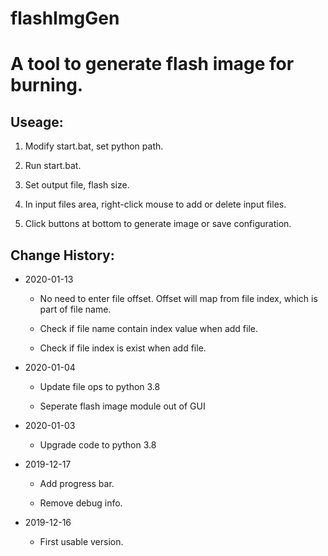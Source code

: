 # flashImgGen
A tool to generate flash image for burning.
================================================
Useage:
-------
1. Modify start.bat, set python path.

2. Run start.bat.

3. Set output file, flash size.

4. In input files area, right-click mouse to add or delete input files.

5. Click buttons at bottom to generate image or save configuration.

Change History:
---------------
* 2020-01-13

	* No need to enter file offset. Offset will map from file index, which is part of file name.
	
	* Check if file name contain index value when add file.
	
	* Check if file index is exist when add file.
	
* 2020-01-04
	
	* Update file ops to python 3.8
	
	* Seperate flash image module out of GUI

* 2020-01-03

	* Upgrade code to python 3.8

* 2019-12-17

	* Add progress bar.
	
	* Remove debug info.

* 2019-12-16

	* First usable version.
		